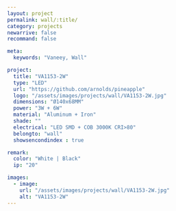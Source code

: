 ```yaml
---
layout: project
permalink: wall/:title/
category: projects
newarrive: false
recommand: false

meta:
  keywords: "Vaneey, Wall"

project:
  title: "VA1153-2W"
  type: "LED"
  url: "https://github.com/arnolds/pineapple"
  logo: "/assets/images/projects/wall/VA1153-2W.jpg"
  dimensions: "Ø140x68MM"
  power: "3W + 6W"
  material: "Aluminum + Iron"
  shade: ""
  electrical: "LED SMD + COB 3000K CRI>80"
  belongto: "wall"
  showsencondindex : true

remark:
  color: "White | Black"
  ip: "20"

images:
  - image:
    url: "/assets/images/projects/wall/VA1153-2W.jpg"
    alt: "VA1153-2W"
---
```

